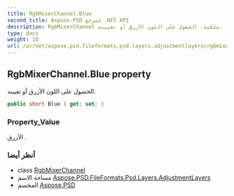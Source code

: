 ```yaml
---
title: RgbMixerChannel.Blue
second_title: Aspose.PSD لمرجع .NET API
description: RgbMixerChannel ملكية. الحصول على اللون الأزرق أو تعيينه.
type: docs
weight: 10
url: /ar/net/aspose.psd.fileformats.psd.layers.adjustmentlayers/rgbmixerchannel/blue/
---
```

## RgbMixerChannel.Blue property

الحصول على اللون الأزرق أو تعيينه.

```csharp
public short Blue { get; set; }
```

### Property_Value

الأزرق .

### أنظر أيضا

* class [RgbMixerChannel](../)
* مساحة الاسم [Aspose.PSD.FileFormats.Psd.Layers.AdjustmentLayers](../../rgbmixerchannel/)
* المجسم [Aspose.PSD](../../../)


